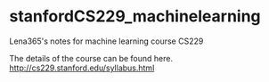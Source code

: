 # stanfordCS229_machinelearning
Lena365's notes for machine learning course CS229

The details of the course can be found here.
http://cs229.stanford.edu/syllabus.html
